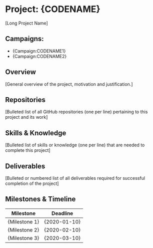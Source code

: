 # Project: {CODENAME}

[Long Project Name]

## Campaigns:

- {Campaign:CODENAME1}
- {Campaign:CODENAME2}

## Overview

[General overview of the project, motivation and justification.]

## Repositories

[Bulleted list of all GitHub repositories (one per line) pertaining to this project and its work]

## Skills & Knowledge

[Bulleted list of skills or knowledge (one per line) that are needed to complete this project]

## Deliverables

[Bulleted or numbered list of all deliverables required for successful completion of the project]

## Milestones & Timeline

| Milestone     | Deadline     |
|---------------|--------------|
| {Milestone 1} | {2020-01-10} |
| {Milestone 2} | {2020-02-10} |
| {Milestone 3} | {2020-03-10} |
